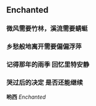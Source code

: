 ## Enchanted
###  微风需要竹林，溪流需要蜻蜓
###  乡愁般地离开需要偏偏浮萍
###  记得那年的雨季 回忆里特安静 
###  哭过后的决定 是否还能继续
**哟西** _Enchanted_